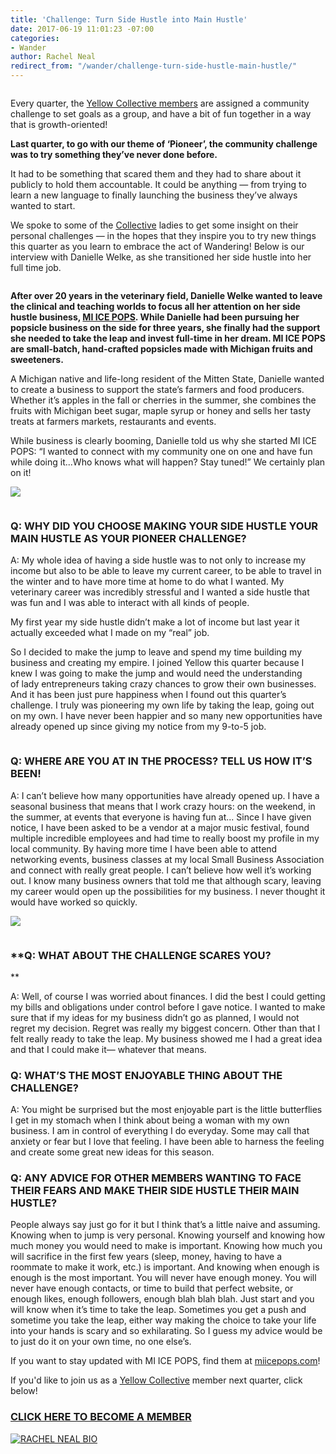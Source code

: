 ```yaml
---
title: 'Challenge: Turn Side Hustle into Main Hustle'
date: 2017-06-19 11:01:23 -07:00
categories:
- Wander
author: Rachel Neal
redirect_from: "/wander/challenge-turn-side-hustle-main-hustle/"
---
```


<div class="page" title="Page 12">

<div class="layoutArea">

<div class="column">

<div class="page" title="Page 11">

<div class="layoutArea">

<div class="column">

Every quarter, the [Yellow Collective members](http://yellowcollective.co/) are assigned a community challenge to set goals as a group, and have a bit of fun together in a way that is growth-oriented!

**Last quarter, to go with our theme of ‘Pioneer’, the community challenge was to try something they’ve never done before.**

It had to be something that scared them and they had to share about it publicly to hold them accountable. It could be anything — from trying to learn a new language to finally launching the business they’ve always wanted to start.

We spoke to some of the [Collective](http://yellowcollective.co/) ladies to get some insight on their personal challenges — in the hopes that they inspire you to try new things this quarter as you learn to embrace the act of Wandering! Below is our interview with Danielle Welke, as she transitioned her side hustle into her full time job.

</div>

</div>

</div>

**After over 20 years in the veterinary field, Danielle Welke wanted to leave the clinical and teaching worlds to focus all her attention on her side hustle business, [MI ICE POPS](http://www.miicepops.com/). While Danielle had been pursuing her popsicle business on the side for three years, she finally had the support she needed to take the leap and invest full-time in her dream. MI ICE POPS are small-batch, hand-crafted popsicles made with Michigan fruits and sweeteners.**

A Michigan native and life-long resident of the Mitten State, Danielle wanted to create a business to support the state’s farmers and food producers. Whether it’s apples in the fall or cherries in the summer, she combines the fruits with Michigan beet sugar, maple syrup or honey and sells her tasty treats at farmers markets, restaurants and events.

While business is clearly booming, Danielle told us why she started MI ICE POPS: “I wanted to connect with my community one on one and have fun while doing it...Who knows what will happen? Stay tuned!” We certainly plan on it!

[![](https://yellow-blog-images.imgix.net/2017/06/MI-POPS-LOGO.png)](https://yellow-blog-images.imgix.net/2017/06/MI-POPS-LOGO.png)

</div>

</div>

</div>

<div class="page" title="Page 13">

<div class="layoutArea">

<div class="column">

### **Q: WHY DID YOU CHOOSE MAKING YOUR SIDE HUSTLE YOUR MAIN HUSTLE AS YOUR PIONEER CHALLENGE?**

A: My whole idea of having a side hustle was to not only to increase my income but also to be able to leave my current career, to be able to travel in the winter and to have more time at home to do what I wanted. My veterinary career was incredibly stressful and I wanted a side hustle that was fun and I was able to interact with all kinds of people.

My first year my side hustle didn’t make a lot of income but last year it actually exceeded what I made on my “real” job.

So I decided to make the jump to leave and spend my time building my business and creating my empire. I joined Yellow this quarter because I knew I was going to make the jump and would need the understanding  
of lady entrepreneurs taking crazy chances to grow their own businesses. And it has been just pure happiness when I found out this quarter’s challenge. I truly was pioneering my own life by taking the leap, going out on my own. I have never been happier and so many new opportunities have already opened up since giving my notice from my 9-to-5 job.

</div>

</div>

</div>

<div class="page" title="Page 14">

<div class="layoutArea">

<div class="column">

### **Q: WHERE ARE YOU AT IN THE PROCESS? TELL US HOW IT’S BEEN!**

A: I can’t believe how many opportunities have already opened up. I have a seasonal business that means that I work crazy hours: on the weekend, in the summer, at events that everyone is having fun at... Since I have given notice, I have been asked to be a vendor at a major music festival, found multiple incredible employees and had time to really boost my profile in my local community. By having more time I have been able to attend networking events, business classes at my local Small Business Association and connect with really great people. I can’t believe how well it’s working out. I know many business owners that told me that although scary, leaving my career would open up the possibilities for my business. I never thought it would have worked so quickly.

[![](https://yellow-blog-images.imgix.net/2017/06/Screenshot-2017-06-19-11.00.05.png)](https://yellow-blog-images.imgix.net/2017/06/Screenshot-2017-06-19-11.00.05.png)

</div>

</div>

</div>

<div class="page" title="Page 15">

<div class="layoutArea">

<div class="column">

### **Q: WHAT ABOUT THE CHALLENGE SCARES YOU?  
**

A: Well, of course I was worried about finances. I did the best I could getting my bills and obligations under control before I gave notice. I wanted to make sure that if my ideas for my business didn’t go as planned, I would not regret my decision. Regret was really my biggest concern. Other than that I felt really ready to take the leap. My business showed me I had a great idea and that I could make it— whatever that means.

### **Q: WHAT’S THE MOST ENJOYABLE THING ABOUT THE CHALLENGE?**

A: You might be surprised but the most enjoyable part is the little butterflies I get in my stomach when I think about being a woman with my own business. I am in control of everything I do everyday. Some may call that anxiety or fear but I love that feeling. I have been able to harness the feeling and create some great new ideas for this season.

### **Q: ANY ADVICE FOR OTHER MEMBERS WANTING TO FACE THEIR FEARS AND MAKE THEIR SIDE HUSTLE THEIR MAIN HUSTLE?**

People always say just go for it but I think that’s a little naive and assuming. Knowing when to jump is very personal. Knowing yourself and knowing how much money you would need to make is important. Knowing how much you will sacrifice in the first few years (sleep, money, having to have a roommate to make it work, etc.) is important. And knowing when enough is enough is the most important. You will never have enough money. You will never have enough contacts, or time to build that perfect website, or enough likes, enough followers, enough blah blah blah. Just start and you will know when it’s time to take the leap. Sometimes you get a push and sometime you take the leap, either way making the choice to take your life into your hands is scary and so exhilarating. So I guess my advice would be to just do it on your own time, no one else’s.

If you want to stay updated with MI ICE POPS, find them at [miicepops.com](http://www.miicepops.com/)!

If you'd like to join us as a [Yellow Collective](http://yellowcollective.co/) member next quarter, click below!

### [CLICK HERE TO BECOME A MEMBER](https://yellowco.myshopify.com/collections/the-yellow-collective)

[![RACHEL NEAL BIO](https://yellow-blog-images.imgix.net/2017/05/RACHEL-NEAL-BIO.jpg)](https://www.instagram.com/rachelhneal/)</div>

</div>

</div>

